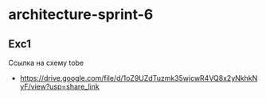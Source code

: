 # architecture-sprint-6
## Exc1
Ссылка на схему tobe 
- https://drive.google.com/file/d/1oZ9UZdTuzmk35wjcwR4VQ8x2yNkhkNyF/view?usp=share_link 